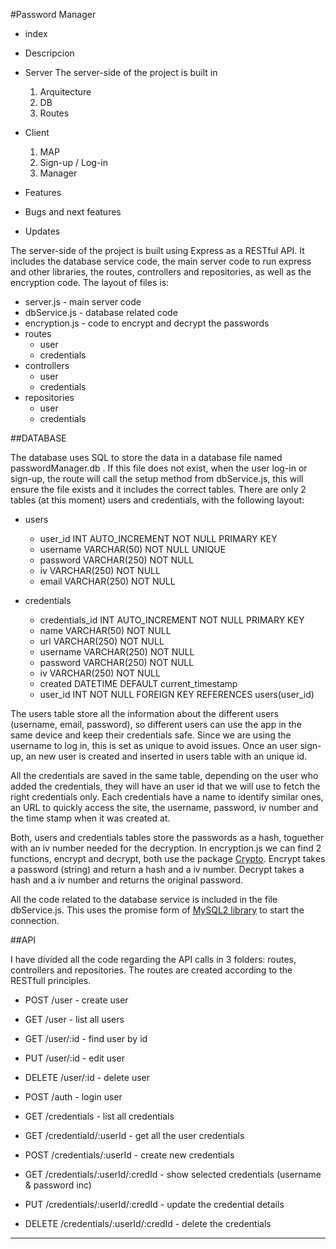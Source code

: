 #Password Manager

- index
- Descripcion

- Server
  The server-side of the project is built in

  1. Arquitecture
  2. DB
  3. Routes

- Client

  1. MAP
  2. Sign-up / Log-in
  3. Manager

- Features

- Bugs and next features

- Updates

The server-side of the project is built using Express as a RESTful API. It includes the database service code, the main server code to run express and other libraries, the routes, controllers and repositories, as well as the encryption code. The layout of files is:

- server.js - main server code
- dbService.js - database related code
- encryption.js - code to encrypt and decrypt the passwords
- routes
  - user
  - credentials
- controllers
  - user
  - credentials
- repositories
  - user
  - credentials

##DATABASE

The database uses SQL to store the data in a database file named passwordManager.db . If this file does not exist, when the user log-in or sign-up, the route will call the setup method from dbService.js, this will ensure the file exists and it includes the correct tables. There are only 2 tables (at this moment) users and credentials, with the following layout:

- users

  - user_id INT AUTO_INCREMENT NOT NULL PRIMARY KEY
  - username VARCHAR(50) NOT NULL UNIQUE
  - password VARCHAR(250) NOT NULL
  - iv VARCHAR(250) NOT NULL
  - email VARCHAR(250) NOT NULL

- credentials
  - credentials_id INT AUTO_INCREMENT NOT NULL PRIMARY KEY
  - name VARCHAR(50) NOT NULL
  - url VARCHAR(250) NOT NULL
  - username VARCHAR(250) NOT NULL
  - password VARCHAR(250) NOT NULL
  - iv VARCHAR(250) NOT NULL
  - created DATETIME DEFAULT current_timestamp
  - user_id INT NOT NULL FOREIGN KEY REFERENCES users(user_id)

The users table store all the information about the different users (username, email, password), so different users can use the app in the same device and keep their credentials safe. Since we are using the username to log in, this is set as unique to avoid issues. Once an user sign-up, an new user is created and inserted in users table with an unique id.

All the credentials are saved in the same table, depending on the user who added the credentials, they will have an user id that we will use to fetch the right credentials only. Each credentials have a name to identify similar ones, an URL to quickly access the site, the username, password, iv number and the time stamp when it was created at.

Both, users and credentials tables store the passwords as a hash, toguether with an iv number needed for the decryption. In encryption.js we can find 2 functions, encrypt and decrypt, both use the package [Crypto](https://www.npmjs.com/package/crypto-js). Encrypt takes a password (string) and return a hash and a iv number. Decrypt takes a hash and a iv number and returns the original password.

All the code related to the database service is included in the file dbService.js. This uses the promise form of [MySQL2 library](https://www.npmjs.com/package/mysql2) to start the connection.

##API

I have divided all the code regarding the API calls in 3 folders: routes, controllers and repositories. The routes are created according to the RESTfull principles.

- POST /user - create user
- GET /user - list all users
- GET /user/:id - find user by id
- PUT /user/:id - edit user
- DELETE /user/:id - delete user
- POST /auth - login user

- GET /credentials - list all credentials
- GET /credentiald/:userId - get all the user credentials
- POST /credentials/:userId - create new credentials
- GET /credentials/:userId/:credId - show selected credentials (username & password inc)
- PUT /credentials/:userId/:credId - update the credential details
- DELETE /credentials/:userId/:credId - delete the credentials

---
